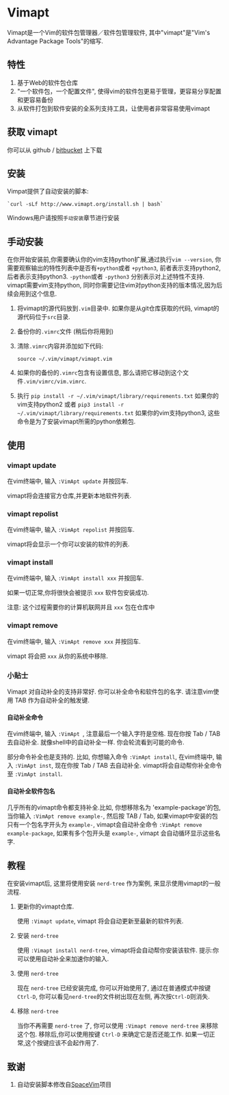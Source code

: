 Vimapt
===

Vimapt是一个Vim的软件包管理器／软件包管理软件, 其中"vimapt"是"Vim's Advantage Package Tools"的缩写.

## 特性 ##
1. 基于Web的软件包仓库
2. "一个软件包，一个配置文件", 使得vim的软件包更易于管理，更容易分享配置和更容易备份
3. 从软件打包到软件安装的全系列支持工具，让使用者非常容易使用vimapt


## 获取 vimapt
你可以从 github / [bitbucket](https://bitbucket.org/howl-anderson/vimapt) 上下载

## 安装

Vimpat提供了自动安装的脚本:

    `curl -sLf http://www.vimapt.org/install.sh | bash`
    
Windows用户请按照`手动安装`章节进行安装

## 手动安装
在你开始安装前,你需要确认你的vim支持python扩展,通过执行`vim --version`, 你需要观察输出的特性列表中是否有`+python`或者 `+python3`,
前者表示支持python2,后者表示支持python3. `-python`或者 `-python3` 分别表示对上述特性不支持. vimapt需要vim支持python,
同时你需要记住vim对python支持的版本情况,因为后续会用到这个信息.

1. 将vimapt的源代码放到`.vim`目录中. 如果你是从git仓库获取的代码, vimapt的源代码位于`src`目录.
2. 备份你的`.vimrc`文件 (稍后你将用到)
3. 清除`.vimrc`内容并添加如下代码: 

    `source ~/.vim/vimapt/vimapt.vim`

5. 如果你的备份的`.vimrc`包含有设置信息, 那么请把它移动到这个文件`.vim/vimrc/vim.vimrc`.
6. 执行 `pip install -r ~/.vim/vimapt/library/requirements.txt` 如果你的vim支持python2
或者 `pip3 install -r ~/.vim/vimapt/library/requirements.txt` 如果你的vim支持python3, 这些命令是为了安装vimapt所需的python依赖包.

## 使用

### vimapt update

在vim终端中, 输入 `:VimApt update` 并按回车.

vimapt将会连接官方仓库,并更新本地软件列表.

### vimapt repolist

在vim终端中, 输入 `:VimApt repolist` 并按回车.

vimapt将会显示一个你可以安装的软件的列表.

### vimapt install

在vim终端中, 输入 `:VimApt install xxx` 并按回车.

如果一切正常,你将很快会被提示 `xxx` 软件包安装成功.

注意: 这个过程需要你的计算机联网并且 `xxx` 包在仓库中

### vimapt remove

在vim终端中, 输入 `:VimApt remove xxx` 并按回车.

vimapt 将会把 `xxx` 从你的系统中移除.

### 小贴士

Vimapt 对自动补全的支持非常好. 你可以补全命令和软件包的名字.
请注意vim使用 TAB 作为自动补全的触发键.

#### 自动补全命令

在vim终端中, 输入 `:VimApt `, 注意最后一个输入字符是空格. 
现在你按 Tab / TAB 去自动补全. 就像shell中的自动补全一样. 你会轮流看到可能的命令.

部分命令补全也是支持的. 比如, 你想输入命令 `:VimApt install`,
在vim终端中, 输入 `:VimApt inst`, 现在你按 Tab / TAB 去自动补全.
 vimapt将会自动帮你补全命令至 `:VimApt install`.
 
#### 自动补全软件包名

几乎所有的vimapt命令都支持补全.比如, 你想移除名为 'example-package'的包,
当你输入 `:VimApt remove example-`, 然后按 TAB / Tab, 如果vimapt中安装的包只有一个包名字开头为 `example-`,
vimapt会自动补全命令 `:VimApt remove example-package`,
如果有多个包开头是 `example-`, vimapt 会自动循环显示这些名字.

## 教程

在安装vimapt后, 这里将使用安装 `nerd-tree` 作为案例, 来显示使用vimapt的一般流程.

1. 更新你的vimapt仓库.
    
    使用 `:Vimapt update`, vimapt 将会自动更新至最新的软件列表.
2. 安装 `nerd-tree`
    
    使用  `:Vimapt install nerd-tree`, vimapt将会自动帮你安装该软件. 提示:你可以使用自动补全来加速你的输入.
3. 使用 `nerd-tree`
    
    现在 `nerd-tree` 已经安装完成, 你可以开始使用了, 通过在普通模式中按键 `Ctrl-D`, 你可以看见`nerd-tree`的文件树出现在左侧, 再次按`Ctrl-D`则消失.
4. 移除 `nerd-tree`
    
    当你不再需要 `nerd-tree` 了, 你可以使用 `:Vimapt remove nerd-tree` 来移除这个包.
    移除后,你可以使用按键 `Ctrl-D` 来确定它是否还能工作. 如果一切正常,这个按键应该不会起作用了.

## 致谢

1. 自动安装脚本修改自[SpaceVim](https://github.com/SpaceVim/SpaceVim)项目